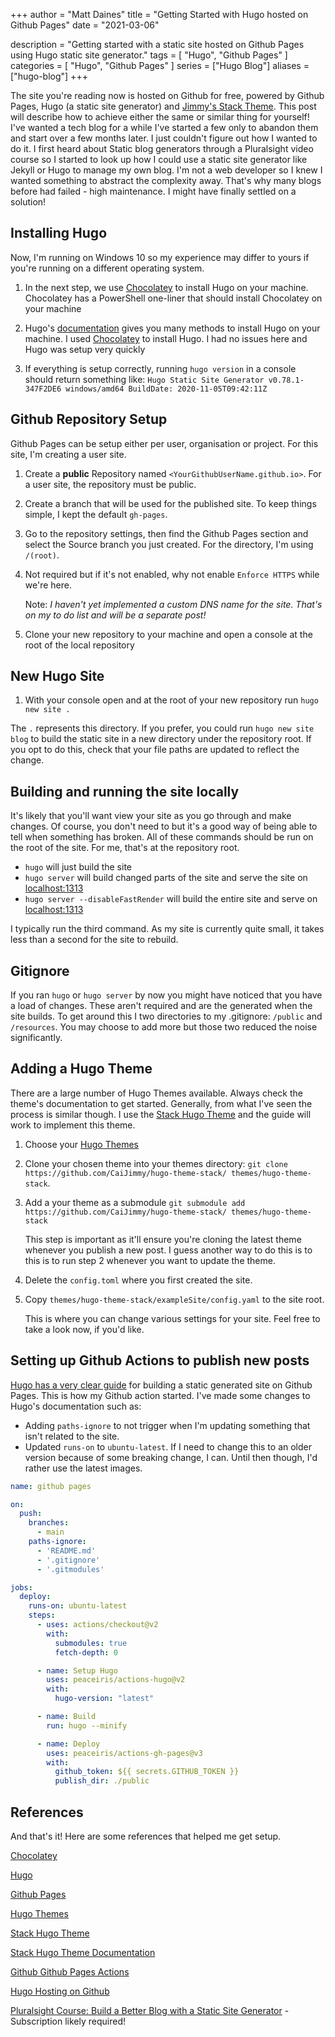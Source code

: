+++
author = "Matt Daines"
title = "Getting Started with Hugo hosted on Github Pages"
date = "2021-03-06"

description = "Getting started with a static site hosted on Github Pages using Hugo static site generator."
tags = [
    "Hugo",
    "Github Pages"
]
categories = [
    "Hugo",
    "Github Pages"
]
series = ["Hugo Blog"]
aliases = ["hugo-blog"]
+++

The site you're reading now is hosted on Github for free, powered by Github Pages, Hugo (a static site generator) and [Jimmy's Stack Theme](https://github.com/CaiJimmy/hugo-theme-stack). This post will describe how to achieve either the same or similar thing for yourself!<!--more--> I've wanted a tech blog for a while I've started a few only to abandon them and start over a few months later. I just couldn't figure out how I wanted to do it. I first heard about Static blog generators through a Pluralsight video course so I started to look up how I could use a static site generator like Jekyll or Hugo to manage my own blog. I'm not a web developer so I knew I wanted something to abstract the complexity away. That's why many blogs before had failed - high maintenance. I might have finally settled on a solution!

## Installing Hugo

Now, I'm running on Windows 10 so my experience may differ to yours if you're running on a different operating system.

1) In the next step, we use [Chocolatey](https://chocolatey.org/install) to install Hugo on your machine. Chocolatey has a PowerShell one-liner that should install Chocolatey on your machine

2) Hugo's [documentation](https://gohugo.io/getting-started/installing) gives you many methods to install Hugo on your machine. I used [Chocolatey](https://gohugo.io/getting-started/installing#chocolatey-windows) to install Hugo. I had no issues here and Hugo was setup very quickly

3) If everything is setup correctly, running `hugo version` in a console should return something like: `Hugo Static Site Generator v0.78.1-347F2DE6 windows/amd64 BuildDate: 2020-11-05T09:42:11Z`

## Github Repository Setup

Github Pages can be setup either per user, organisation or project. For this site, I'm creating a user site.

1) Create a **public** Repository named `<YourGithubUserName.github.io>`. For a user site, the repository must be public.

2) Create a branch that will be used for the published site. To keep things simple, I kept the default `gh-pages`.

3) Go to the repository settings, then find the Github Pages section and select the Source branch you just created. For the directory, I'm using `/(root)`.

4) Not required but if it's not enabled, why not enable `Enforce HTTPS` while we're here.

    Note: *I haven't yet implemented a custom DNS name for the site. That's on my to do list and will be a separate post!*

5) Clone your new repository to your machine and open a console at the root of the local repository

## New Hugo Site

1) With your console open and at the root of your new repository run `hugo new site .`

The `.` represents this directory. If you prefer, you could run `hugo new site blog` to build the static site in a new directory under the repository root. If you opt to do this, check that your file paths are updated to reflect the change.

## Building and running the site locally

It's likely that you'll want view your site as you go through and make changes. Of course, you don't need to but it's a good way of being able to tell when something has broken. All of these commands should be run on the root of the site. For me, that's at the repository root.

- `hugo` will just build the site
- `hugo server` will build changed parts of the site and serve the site on [localhost:1313](http://localhost:1313/)
- `hugo server --disableFastRender` will build the entire site and serve on [localhost:1313](http://localhost:1313/)

I typically run the third command. As my site is currently quite small, it takes less than a second for the site to rebuild.

## Gitignore

If you ran `hugo` or `hugo server` by now you might have noticed that you have a load of changes. These aren't required and are the generated when the site builds. To get around this I two directories to my .gitignore: `/public` and `/resources`. You may choose to add more but those two reduced the noise significantly.

## Adding a Hugo Theme

There are a large number of Hugo Themes available. Always check the theme's documentation to get started. Generally, from what I've seen the process is similar though. I use the [Stack Hugo Theme](https://github.com/CaiJimmy/hugo-theme-stack) and the guide will work to implement this theme.

1) Choose your [Hugo Themes](https://themes.gohugo.io)

2) Clone your chosen theme into your themes directory: `git clone https://github.com/CaiJimmy/hugo-theme-stack/ themes/hugo-theme-stack`.

3) Add a your theme as a submodule `git submodule add https://github.com/CaiJimmy/hugo-theme-stack/ themes/hugo-theme-stack`

    This step is important as it'll ensure you're cloning the latest theme whenever you publish a new post. I guess another way to do this is to this is to run step 2 whenever you want to update the theme.

4) Delete the `config.toml` where you first created the site.

5) Copy `themes/hugo-theme-stack/exampleSite/config.yaml` to the site root.

    This is where you can change various settings for your site. Feel free to take a look now, if you'd like.

## Setting up Github Actions to publish new posts

[Hugo has a very clear guide](https://gohugo.io/hosting-and-deployment/hosting-on-github#build-hugo-with-github-action) for building a static generated site on Github Pages. This is how my Github action started. I've made some changes to Hugo's documentation such as:

- Adding `paths-ignore` to not trigger when I'm updating something that isn't related to the site.
- Updated `runs-on` to `ubuntu-latest`. If I need to change this to an older version because of some breaking change, I can. Until then though, I'd rather use the latest images.

```yml
name: github pages

on:
  push:
    branches:
      - main
    paths-ignore:
      - 'README.md'
      - '.gitignore'
      - '.gitmodules'

jobs:
  deploy:
    runs-on: ubuntu-latest
    steps:
      - uses: actions/checkout@v2
        with:
          submodules: true
          fetch-depth: 0

      - name: Setup Hugo
        uses: peaceiris/actions-hugo@v2
        with:
          hugo-version: "latest"

      - name: Build
        run: hugo --minify

      - name: Deploy
        uses: peaceiris/actions-gh-pages@v3
        with:
          github_token: ${{ secrets.GITHUB_TOKEN }}
          publish_dir: ./public
```

## References

And that's it! Here are some references that helped me get setup.

[Chocolatey](https://chocolatey.org)

[Hugo](https://gohugo.io)

[Github Pages](https://docs.github.com/en/github/working-with-github-pages)

[Hugo Themes](https://themes.gohugo.io)

[Stack Hugo Theme](https://github.com/CaiJimmy/hugo-theme-stack)

[Stack Hugo Theme Documentation](https://docs.stack.jimmycai.com/writing)

[Github Github Pages Actions](https://github.com/peaceiris/actions-gh-pages)

[Hugo Hosting on Github](https://gohugo.io/hosting-and-deployment/hosting-on-github)

[Pluralsight Course: Build a Better Blog with a Static Site Generator](https://app.pluralsight.com/library/courses/static-site-generator-build-better-blog) - Subscription likely required!
